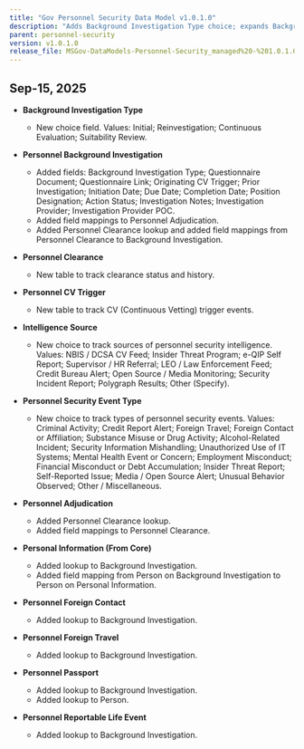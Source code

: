 ```yaml
---
title: "Gov Personnel Security Data Model v1.0.1.0"
description: "Adds Background Investigation Type choice; expands Background Investigation with many fields and mappings; introduces Personnel Clearance and Personnel CV Trigger tables; adds new choice lists for Intelligence Source and Personnel Security Event Type; updates lookups and mappings across related tables."
parent: personnel-security
version: v1.0.1.0
release_file: MSGov-DataModels-Personnel-Security_managed%20-%201.0.1.0.zip
---
```


## Sep-15, 2025

-   **Background Investigation Type**
    - New choice field. Values: Initial; Reinvestigation; Continuous Evaluation; Suitability Review.

-   **Personnel Background Investigation**
    - Added fields: Background Investigation Type; Questionnaire Document; Questionnaire Link; Originating CV Trigger; Prior Investigation; Initiation Date; Due Date; Completion Date; Position Designation; Action Status; Investigation Notes; Investigation Provider; Investigation Provider POC.
    - Added field mappings to Personnel Adjudication.
    - Added Personnel Clearance lookup and added field mappings from Personnel Clearance to Background Investigation.

-   **Personnel Clearance**
    - New table to track clearance status and history.

-   **Personnel CV Trigger**
    - New table to track CV (Continuous Vetting) trigger events.

-   **Intelligence Source**
    - New choice to track sources of personnel security intelligence. Values: NBIS / DCSA CV Feed; Insider Threat Program; e-QIP Self Report; Supervisor / HR Referral; LEO / Law Enforcement Feed; Credit Bureau Alert; Open Source / Media Monitoring; Security Incident Report; Polygraph Results; Other (Specify).

-   **Personnel Security Event Type**
    - New choice to track types of personnel security events. Values: Criminal Activity; Credit Report Alert; Foreign Travel; Foreign Contact or Affiliation; Substance Misuse or Drug Activity; Alcohol-Related Incident; Security Information Mishandling; Unauthorized Use of IT Systems; Mental Health Event or Concern; Employment Misconduct; Financial Misconduct or Debt Accumulation; Insider Threat Report; Self-Reported Issue; Media / Open Source Alert; Unusual Behavior Observed; Other / Miscellaneous.

-   **Personnel Adjudication**
    - Added Personnel Clearance lookup.
    - Added field mappings to Personnel Clearance.

-   **Personal Information (From Core)**
    - Added lookup to Background Investigation.
    - Added field mapping from Person on Background Investigation to Person on Personal Information.

-   **Personnel Foreign Contact**
    - Added lookup to Background Investigation.

-   **Personnel Foreign Travel**
    - Added lookup to Background Investigation.

-   **Personnel Passport**
    - Added lookup to Background Investigation.
    - Added lookup to Person.

-   **Personnel Reportable Life Event**
    - Added lookup to Background Investigation.
